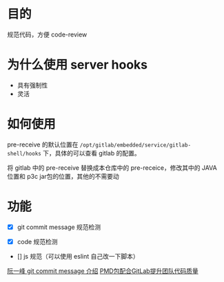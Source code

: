 # 目的
规范代码，方便 code-review

# 为什么使用 server hooks

- 具有强制性
- 灵活

# 如何使用

pre-receive 的默认位置在  ``/opt/gitlab/embedded/service/gitlab-shell/hooks`` 下，具体的可以查看 gitlab 的配置。

将 gitlab 中的 pre-receive 替换成本仓库中的 pre-receice，修改其中的 JAVA 位置和 p3c jar包的位置，其他的不需要动

# 功能

- [x] git commit message 规范检测

- [x] code 规范检测
- [] js 规范（可以使用 eslint 自己改一下脚本）

[阮一峰 git commit message 介绍](https://www.ruanyifeng.com/blog/2016/01/commit_message_change_log.html)
[PMD包配合GitLab提升团队代码质量](https://www.jianshu.com/p/b87ca8615c9c)
